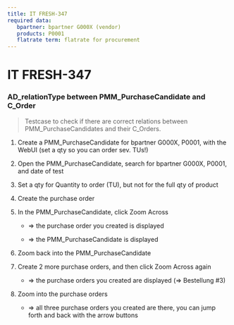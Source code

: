 ```yaml
---
title: IT FRESH-347
required data:
   bpartner: bpartner G000X (vendor)
   products: P0001
   flatrate term: flatrate for procurement 
---
```


# IT FRESH-347
### AD_relationType between PMM_PurchaseCandidate and C_Order
> Testcase to check if there are correct relations
> between PMM_PurchaseCandidates and their C_Orders.


1. Create a PMM_PurchaseCandidate for bpartner G000X, P0001, with the WebUI (set a qty so you can order sev. TUs!)
	
1. Open the PMM_PurchaseCandidate, search for bpartner G000X, P0001, and date of test

1. Set a qty for Quantity to order (TU), but not for the full qty of product

1. Create the purchase order

1. In the PMM_PurchaseCandidate, click Zoom Across

	* => the purchase order you created is displayed
	

	* => the PMM_PurchaseCandidate is displayed
	
1. Zoom back into the PMM_PurchaseCandidate
	
1. Create 2 more purchase orders, and then click Zoom Across again

	* => the purchase orders you created are displayed (=> Bestellung #3)
	
1. Zoom into the purchase orders

	* => all three purchase orders you created are there, you can jump forth and back with the arrow buttons
